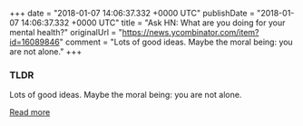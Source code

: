 +++
date = "2018-01-07 14:06:37.332 +0000 UTC"
publishDate = "2018-01-07 14:06:37.332 +0000 UTC"
title = "Ask HN: What are you doing for your mental health?"
originalUrl = "https://news.ycombinator.com/item?id=16089846"
comment = "Lots of good ideas. Maybe the moral being: you are not alone."
+++

### TLDR

Lots of good ideas. Maybe the moral being: you are not alone.

[Read more](https://news.ycombinator.com/item?id=16089846)
